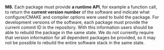 **M8.** Each package must provide **a runtime API**, for example a function call, to return the **current
version number** of the software and indicate what configure/CMAKE and compiler options were used
to build the package. For development versions of the software, each package must provide the
current commit ID in the repository. With this information users should be able to rebuild the package
in the same state. We do not currently require that version information for all dependent packages be
provided, so it may not be possible to rebuild the entire software stack in the same state.
